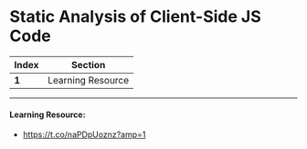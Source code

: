 # Static Analysis of Client-Side JS Code 

Index | Section
--- | ---
**1** | Learning Resource

___


#### Learning Resource: 

* https://t.co/naPDpUoznz?amp=1